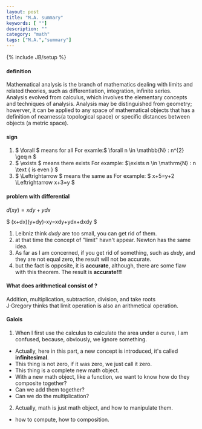 ```yaml
---
layout: post
title: "M.A. summary"
keywords: [ ""]
description: ""
category: "math"
tags: ["M.A.","summary"]
---
```

{% include JB/setup %}

#### definition
Mathematical analysis is the branch of mathematics dealing with limits and
related theories, such as differentiation, integration, infinite series. <br />
Analysis evolved from calculus, which involves the elementary concepts and
techniques of analysis. Analysis may be distinguished from geometry; howerver,
it can be applied to any space of mathematical objects that has a definition of
nearness(a topological space) or specific distances between objects (a metric
space).

#### sign
1. $ \forall $ means for all  For examle:$ \forall n \in \mathbb{N} : n^{2}
   \geq n $
2. $ \exists $ means there exists For example: $\exists n \in \mathrm{N} : n
   \text { is even } $
3. $ \Leftrightarrow $ means the same as For example: $ x+5=y+2
   \Leftrightarrow x+3=y $

#### problem with differential
$d(xy)=xdy+ydx$

$
(x+dx)(y+dy)-xy=xdy+ydx+dxdy
$ 
1. Leibniz think $dxdy$ are too small, you can get rid of them. 
2. at that time the concept of "limit" havn't appear. Newton has the same idea.
3. As far as I am concerned, if you get rid of something, such as $dxdy$, and
   they are not equal zero, the result will not be accurate.
4. but the fact is opposite, it is **accurate**, although, there are some flaw
   with this theorem. The result is **accurate!!!**


#### What does arithmetical consist of ?
Addition, multiplication, subtraction, division, and take roots <br />
J$\cdot$Gregory thinks that limit operation is also an arithmetical operation.


#### Galois
1. When I first use the calculus to calculate the area under a curve, I am
   confused, because, obviously, we ignore something. 
- Actually, here in this part, a new concept is introduced, it's called
   **infinitesimal**.
- This thing is not zero, if it was zero, we just call it zero.
- This thing is a complete new math object.
- With a new math object, like a function, we want to know how do they composite together?
- Can we add them together?
- Can we do the multiplication?

2. Actually, math is just math object, and how to manipulate them.
- how to compute, how to composition.





